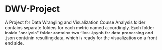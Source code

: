 # DWV-Project
A Project for Data Wrangling and Visualization Course
Analysis folder contains separate folders for each metric named accordingly. Each folder inside "analysis" folder contains two files: .ipynb for data processing and .json containin resulting data, which is ready for the visualization on a front end side.
